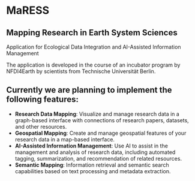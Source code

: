 # MaRESS

## **Ma**pping **R**esearch in **E**arth **S**ystem **S**ciences

Application for Ecological Data Integration and AI-Assisted Information Management

The application is developed in the course of an incubator program by NFDI4Earth by scientists from Technische
Universität Berlin.

## Currently we are planning to implement the following features:
- **Research Data Mapping**: Visualize and manage research data in a graph-based interface with connections of research papers, datasets, and other resources.
- **Geospatial Mapping**: Create and manage geospatial features of your research data in a map-based interface.
- **AI-Assisted Information Management**: Use AI to assist in the management and analysis of research data, including automated tagging, summarization, and recommendation of related resources.
- **Semantic Mapping**: Information retrieval and semantic search capabilities based on text processing and metadata extraction.
